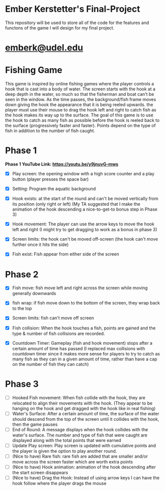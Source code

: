 # Ember Kerstetter's Final-Project
This repository will be used to store all of the code for the features and functons of the game I will design for my final project.
# emberk@udel.edu

# Fishing Game
This game is inspired by online fishing games where the player controls a hook that is cast into a body of water. The screen starts
with the hook at a deep depth in the water, so much so that the fisherman and boat can't be seen in the window. As the time passes, 
the background/fish frame moves down giving the hook the appearance that it is being reeled upwards. the player must use their mouse
to drag the hook left and right to catch fish as the hook makes its way up to the surface. The goal of this game is to use the hook to
catch as many fish as possible before the hook is reeled back to the surface (progressively faster and faster). Points depend on the 
type of fish in addition to the number of fish caught.

# Phase 1
**Phase 1 YouTube Link: https://youtu.be/y9jnuvG-mws**
- [x] Play screen: the opening window with a high score counter and a play button (player presses the space bar)
- [x] Setting: Program the aquatic background
- [x] Hook exists: at the start of the round and can't be moved vertically from its position (only right or left) 
(My TA suggested that I make the animation of the hook descending a nice-to-get-to bonus step in Phase 3)
- [x] Hook movement: The player can use the arrow keys to move the hook left and right (I might try to get dragging to work as a bonus in phase 3)
- [x] Screen limits: the hook can't be moved off-screen (the hook can't move further once it hits the side)
- [x] Fish exist: Fish appear from either side of the screen



# Phase 2
- [x] Fish move: fish move left and right across the screen while moving generally downwards
- [x] fish wrap: if fish move down to the bottom of the screen, they wrap back to the top
- [x] Screen limits: fish can't move off screen
- [x] Fish collision: When the hook touches a fish, points are gained and the type & number of fish collisions are recorded.
- [x] Countdown Timer: Gameplay (fish and hook movement) stops after a certain amount of time has passed 
(I replaced max collisions with countdown timer since it makes more sense for players to try to catch as many fish 
as they can in a given amount of time, rather than have a cap on the number of fish they can catch)


# Phase 3
- [ ] Hooked Fish movement: When fish collide with the hook, they are relocated to align their movements with the hook.
  (They appear to be hanging on the hook and get dragged with the hook like in real fishing)
- [ ] Water's Surface: After a certain amount of time, the surface of the water should descend from the top of the screen until it
  collides with the hook, then the game pauses
- [ ] End of Round: A message displays when the hook collides with the water's surface. The number and type of fish that were caught are
  displayed along with the total points that were earned
- [ ] Update Play screen: Play screen is updated with cumulative points and the player is given the option to play another round.
- [ ] (Nice to have) Rare fish: rare fish are added that are smaller and/or move across the screen faster which are worth extra points
- [ ] (Nice to have) Hook animation: animation of the hook descending after the start screen disappears
- [ ] (Nice to have) Drag the Hook: Instead of using arrow keys I can have the hook follow where the player drags the mouse
